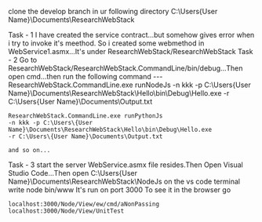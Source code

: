 clone the develop branch in ur following directory
C:\Users\{User Name}\Documents\ResearchWebStack

Task - 1
	I have created the service contract...but somehow gives error when i try to invoke it's meethod.
	So i created some webmethod in WebService1.asmx...It's under ResearchWebStack/ResearchWebStack
Task - 2
	Go to ResearchWebStack/ResearchWebStack.CommandLine/bin/debug...Then open cmd...then
	run the following command ---
	ResearchWebStack.CommandLine.exe runNodeJs 
	-n kkk -p C:\Users\{User Name}\Documents\ResearchWebStack\Hello\bin\Debug\Hello.exe 
	-r C:\Users\{User Name}\Documents\Output.txt 
	
	ResearchWebStack.CommandLine.exe runPythonJs 
	-n kkk -p C:\Users\{User Name}\Documents\ResearchWebStack\Hello\bin\Debug\Hello.exe 
	-r C:\Users\{User Name}\Documents\Output.txt 

	and so on...
Task - 3
	start the server WebService.asmx file resides.Then Open Visual Studio 
	Code...Then open C:\Users\{User Name}\Documents\ResearchWebStack\NodeJs
	on the vs code terminal write node bin/www
	It's run on port 3000
	To see it in the browser go 
	
	localhost:3000/Node/View/ew/cmd/aNonPassing
	localhost:3000/Node/View/UnitTest	